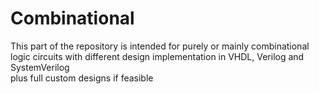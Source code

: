 # Combinational
This part of the repository is intended for purely or mainly combinational logic circuits with different design implementation in VHDL, Verilog and SystemVerilog  
plus full custom designs if feasible
